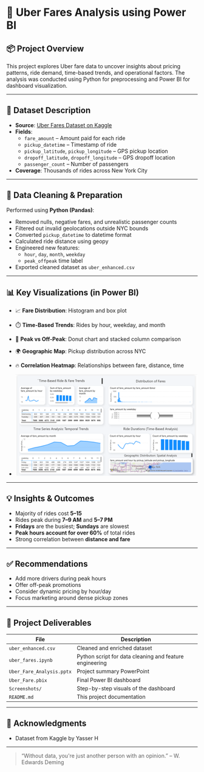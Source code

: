 # 🚕 Uber Fares Analysis using Power BI

## 📦 Project Overview

This project explores Uber fare data to uncover insights about pricing patterns, ride demand, time-based trends, and operational factors. The analysis was conducted using Python for preprocessing and Power BI for dashboard visualization.

---

## 📂 Dataset Description

- **Source**: [Uber Fares Dataset on Kaggle](https://www.kaggle.com/datasets/yasserh/uber-fares-dataset)
- **Fields**:
  - `fare_amount` – Amount paid for each ride
  - `pickup_datetime` – Timestamp of ride
  - `pickup_latitude`, `pickup_longitude` – GPS pickup location
  - `dropoff_latitude`, `dropoff_longitude` – GPS dropoff location
  - `passenger_count` – Number of passengers
- **Coverage**: Thousands of rides across New York City

---

## 🧼 Data Cleaning & Preparation

Performed using **Python (Pandas)**:

- Removed nulls, negative fares, and unrealistic passenger counts
- Filtered out invalid geolocations outside NYC bounds
- Converted `pickup_datetime` to datetime format
- Calculated ride distance using geopy
- Engineered new features:
  - `hour`, `day`, `month`, `weekday`
  - `peak_offpeak` time label
- Exported cleaned dataset as `uber_enhanced.csv`

---

## 📊 Key Visualizations (in Power BI)

- 📈 **Fare Distribution**: Histogram and box plot
- ⏱️ **Time-Based Trends**: Rides by hour, weekday, and month
- 🔄 **Peak vs Off-Peak**: Donut chart and stacked column comparison
- 🌍 **Geographic Map**: Pickup distribution across NYC
- 🔥 **Correlation Heatmap**: Relationships between fare, distance, time

- ![PowerBi Dashboard](https://github.com/nzizabenjamin/Uber-Fares-Project/blob/ee8c4f72f2697764d62283d158232deae48e4fdd/Screenshots/Screenshot%202025-07-27%20050106.png)

---

## 💡 Insights & Outcomes

- Majority of rides cost **$5–$15**
- Rides peak during **7–9 AM** and **5–7 PM**
- **Fridays** are the busiest; **Sundays** are slowest
- **Peak hours account for over 60%** of total rides
- Strong correlation between **distance and fare**

---

## ✅ Recommendations

- Add more drivers during peak hours
- Offer off-peak promotions
- Consider dynamic pricing by hour/day
- Focus marketing around dense pickup zones

---

## 📁 Project Deliverables

| File | Description |
|------|-------------|
| `uber_enhanced.csv` | Cleaned and enriched dataset |
| `uber_fares.ipynb` | Python script for data cleaning and feature engineering |
| `Uber_Fare_Analysis.pptx` | Project summary PowerPoint |
| `Uber_Fare.pbix` | Final Power BI dashboard |
| `Screenshots/` | Step-by-step visuals of the dashboard |
| `README.md` | This project documentation |

---

## 🙏 Acknowledgments

- Dataset from Kaggle by Yasser H

---

> “Without data, you're just another person with an opinion.” – W. Edwards Deming
